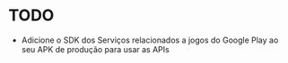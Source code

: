 # TODO

* Adicione o SDK dos Serviços relacionados a jogos do Google Play ao seu APK de produção para usar as APIs
